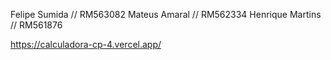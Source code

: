 Felipe Sumida // RM563082
Mateus Amaral // RM562334
Henrique Martins // RM561876


https://calculadora-cp-4.vercel.app/
